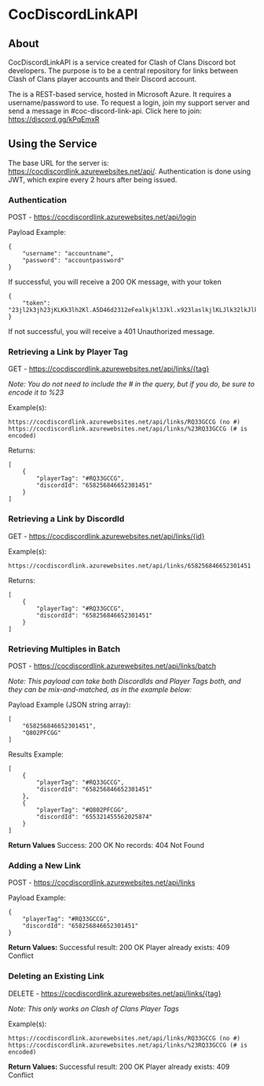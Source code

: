 # CocDiscordLinkAPI

## About
CocDiscordLinkAPI is a service created for Clash of Clans Discord bot developers. The purpose is to be a central repository for links between Clash of Clans player accounts and their Discord account. 

The is a REST-based service, hosted in Microsoft Azure. It requires a username/password to use. To request a login, join my support server and send a message in #coc-discord-link-api. Click here to join: https://discord.gg/kPqEmxR

## Using the Service
The base URL for the server is: https://cocdiscordlink.azurewebsites.net/api/. Authentication is done using JWT, which expire every 2 hours after being issued.

### Authentication
POST - https://cocdiscordlink.azurewebsites.net/api/login

Payload Example:
```
{
    "username": "accountname", 
    "password": "accountpassword"
}
```

If successful, you will receive a 200 OK message, with your token
```
{
    "token": "23jl2k3jh23jKLKk3lh2Kl.A5D46d2312eFealkjkl3Jkl.x923laslkjlKLJlk32lkJlk12jKl3lkjKLJKl1355a"
}
```
If not successful, you will receive a 401 Unauthorized message.

### Retrieving a Link by Player Tag
GET - https://cocdiscordlink.azurewebsites.net/api/links/{tag}

*Note: You do not need to include the # in the query, but if you do, be sure to encode it to %23*

Example(s):
```
https://cocdiscordlink.azurewebsites.net/api/links/RQ33GCCG (no #)
https://cocdiscordlink.azurewebsites.net/api/links/%23RQ33GCCG (# is encoded)
```
Returns:
```
[
    {
        "playerTag": "#RQ33GCCG",
        "discordId": "658256846652301451"
    }
]
```

### Retrieving a Link by DiscordId
GET - https://cocdiscordlink.azurewebsites.net/api/links/{id}

Example(s):
```
https://cocdiscordlink.azurewebsites.net/api/links/658256846652301451
```
Returns:
```
[
    {
        "playerTag": "#RQ33GCCG",
        "discordId": "658256846652301451"
    }
]
```

### Retrieving Multiples in Batch
POST - https://cocdiscordlink.azurewebsites.net/api/links/batch

*Note: This payload can take both DiscordIds and Player Tags both, and they can be mix-and-matched, as in the example below:*

Payload Example (JSON string array):

```
[
    "658256846652301451",
    "Q802PFCGG"
]
```

Results Example:
```
[
    {
        "playerTag": "#RQ33GCCG",
        "discordId": "658256846652301451"
    },
    {
        "playerTag": "#Q802PFCGG",
        "discordId": "655321455562025874"
    }    
]
```
**Return Values**
Success: 200 OK 
No records: 404 Not Found

### Adding a New Link
POST - https://cocdiscordlink.azurewebsites.net/api/links

Payload Example: 
```
{
    "playerTag": "#RQ33GCCG",
    "discordId": "658256846652301451"
}
```

**Return Values:**
Successful result: 200 OK
Player already exists: 409 Conflict

### Deleting an Existing Link
DELETE - https://cocdiscordlink.azurewebsites.net/api/links/{tag}

*Note: This only works on Clash of Clans Player Tags*

Example(s):
```
https://cocdiscordlink.azurewebsites.net/api/links/RQ33GCCG (no #)
https://cocdiscordlink.azurewebsites.net/api/links/%23RQ33GCCG (# is encoded)
```

**Return Values:**
Successful result: 200 OK
Player already exists: 409 Conflict

